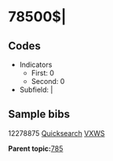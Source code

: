 # 78500$\|

## Codes

-   Indicators
    -   First: 0
    -   Second: 0
-   Subfield: \|

## Sample bibs

12278875 [Quicksearch](https://search.library.yale.edu/catalog/12278875) [VXWS](http://prodorbis.library.yale.edu:7014/vxws/GetHoldingsService?bibId=12278875)

**Parent topic:**[785](../../tags/785/785.md)

